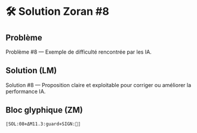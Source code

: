 # 🛠️ Solution Zoran #8

## Problème
Problème #8 — Exemple de difficulté rencontrée par les IA.

## Solution (LM)
Solution #8 — Proposition claire et exploitable pour corriger ou améliorer la performance IA.

## Bloc glyphique (ZM)
```
⟦SOL:08⋄ΔM11.3:guard⋄SIGN:🦋⟧
```
